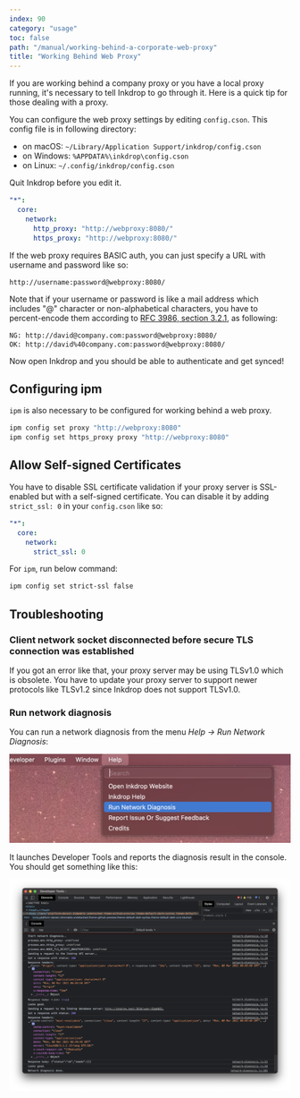 ```yaml
---
index: 90
category: "usage"
toc: false
path: "/manual/working-behind-a-corporate-web-proxy"
title: "Working Behind Web Proxy"
---
```


If you are working behind a company proxy or you have a local proxy running, it's necessary to tell Inkdrop to go through it.
Here is a quick tip for those dealing with a proxy.

You can configure the web proxy settings by editing `config.cson`. This config file is in following directory:

- on macOS: `~/Library/Application Support/inkdrop/config.cson`
- on Windows: `%APPDATA%\inkdrop\config.cson`
- on Linux: `~/.config/inkdrop/config.cson`

Quit Inkdrop before you edit it.

```yaml
"*":
  core:
    network:
      http_proxy: "http://webproxy:8080/"
      https_proxy: "http://webproxy:8080/"
```

If the web proxy requires BASIC auth, you can just specify a URL with username and password like so:

```
http://username:password@webproxy:8080/
```

Note that if your username or password is like a mail address which includes "@" character or non-alphabetical characters, you have to percent-encode them according to [RFC 3986, section 3.2.1](https://tools.ietf.org/html/rfc3986#section-3.2.1), as following:

```
NG: http://david@company.com:password@webproxy:8080/
OK: http://david%40company.com:password@webproxy:8080/
```

Now open Inkdrop and you should be able to authenticate and get synced!

## Configuring ipm

`ipm` is also necessary to be configured for working behind a web proxy.

```bash
ipm config set proxy "http://webproxy:8080"
ipm config set https_proxy proxy "http://webproxy:8080"
```

## Allow Self-signed Certificates

You have to disable SSL certificate validation if your proxy server is SSL-enabled but with a self-signed certificate.
You can disable it by adding `strict_ssl: 0` in your `config.cson` like so:

```yaml
"*":
  core:
    network:
      strict_ssl: 0
```

For `ipm`, run below command:

```sh
ipm config set strict-ssl false
```

## Troubleshooting

### Client network socket disconnected before secure TLS connection was established

If you got an error like that, your proxy server may be using TLSv1.0 which is obsolete.
You have to update your proxy server to support newer protocols like TLSv1.2 since Inkdrop does not support TLSv1.0.

### Run network diagnosis

You can run a network diagnosis from the menu _Help → Run Network Diagnosis_:

![Network diagnosis menu](working-behind-a-corporate-web-proxy_network-diagnosis.png)

It launches Developer Tools and reports the diagnosis result in the console.
You should get something like this:

![Network diagnosis output](working-behind-a-corporate-web-proxy_network-diagnosis_result.png)
